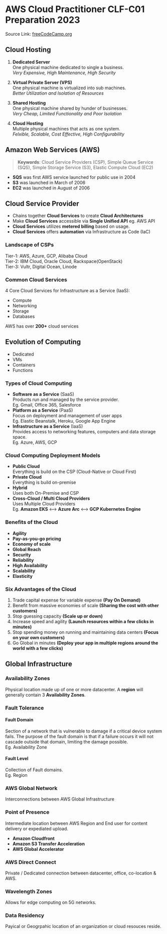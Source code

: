 # AWS Cloud Practitioner CLF-C01 Preparation 2023
Source Link: <a href="https://youtu.be/SOTamWNgDKc">freeCodeCamp.org</a>  

## Cloud Hosting

1. __Dedicated Server__  
One physical machine dedicated to single a business.  
_Very Expensive, High Maintenance, High Security_

2. __Virtual Private Server (VPS)__  
One physical machine is virtualized into sub machines.  
_Better Utilization and Isolation of Resources_

3. __Shared Hosting__  
One physical machine shared by hunder of businesses.  
_Very Cheap, Limited Functionality and Poor Isolation_

4. __Cloud Hosting__  
Multiple physical machines that acts as one system.  
_Felxible, Scalable, Cost Effective, High Configurability_

## Amazon Web Services (AWS)

> __Keywords__: Cloud Service Providers (CSP), Simple Queue Service (SQS), Simple Storage Service (S3), Elastic Compute Cloud (EC2)

* __SQS__ was first AWS service launched for public use in 2004
* __S3__ was launched in March of 2006
* __EC2__ was launched in August of 2006


## Cloud Service Provider

* Chains together __Cloud Services__ to create __Cloud Architectures__
* Make __Cloud Services__ accessible via __Single Unified API__ eg. AWS API
* __Cloud Services__ utilizes __metered billing__ based on usage.
* __Cloud Services__ offers __automation__ via Infrastructure as Code (IaC)  

### Landscape of CSPs

Tier-1: AWS, Azure, GCP, Alibaba Cloud  
Tier-2: IBM Cloud, Oracle Cloud, Rackspace(OpenStack)  
Tier-3: Vultr, Digital Ocean, Linode  

### Common Cloud Services

4 Core Cloud Services for Infrastructure as a Service (IaaS):

* Compute
* Networking  
* Storage  
* Databases  

AWS has over __200+__ cloud services

## Evolution of Computing

* Dedicated
* VMs
* Containers
* Functions  

### Types of Cloud Computing

* __Software as a Service__ (SaaS)  
Products run and managed by the service provider.  
Eg. Gmail, Office 365, Salesforce  
* __Platform as a Service__ (PaaS)  
Focus on deployment and management of user apps  
Eg. Elastic Beanstalk, Heroku, Google App Engine  
* __Infrastructure as a Service__ (IaaS)  
Provides access to networking features, computers and data storage space.  
Eg. Azure, AWS, GCP  

### Cloud Computing Deployment Models

* __Public Cloud__  
Everything is build on the CSP (Cloud-Native or Cloud First)  
* __Private Cloud__  
Everything is build on-premise  
* __Hybrid__  
Uses both On-Premise and CSP
* __Cross-Cloud / Multi Cloud Providers__  
Uses Multiple Cloud Providers  
Eg. __Amazon EKS__ <--> __Azure Arc__ <--> __GCP Kubernetes Engine__  

### Benefits of the Cloud

* __Agility__  
* __Pay-as-you-go pricing__  
* __Economy of scale__  
* __Global Reach__ 
* __Security__  
* __Reliability__  
* __High Availability__  
* __Scalability__  
* __Elasticity__

### Six Advantages of the Cloud

1. Trade capital expense for variable expense __(Pay On Demand)__  
2. Benefit from massive economies of scale __(Sharing the cost with other customers)__  
3. Stop guessing capacity __(Scale up or down)__  
4. Increase speed and agility __(Launch resources within a few clicks in minutes)__  
5. Stop spending money on running and maintaining data centers __(Focus on your own customers)__  
6. Go Global in minutes __(Deploy your app in multiple regions around the world with a few clicks)__  

## Global Infrastructure

### Availability Zones
Physical location made up of one or more datacenter. 
A __region__ will generally contain 3 __Availability Zones__.   

### Fault Tolerance

#### Fault Domain
Section of a network that is vulnerable to damage if a critical device system fails. The purpose of the fault domain is that if a failure occurs it will not cascade outside that domain, limiting the damage possible.  
Eg. Availability Zone

#### Fault Level
Collection of Fault domains.  
Eg. Region  

### AWS Global Network
Interconnections between AWS Global Infrastructure


### Point of Presence
Intermediate location between AWS Region and End user for content delivery or expediated upload.  
* __Amazon Cloudfront__  
* __Amazon S3 Transfer Acceleration__  
* __AWS Global Accelerator__ 

### AWS Direct Connect  
Private / Dedicated connection between datacenter, office, co-location & AWS.  

### Wavelength Zones
Allows for edge computing on 5G networks.  

### Data Residency
Payical or Geogrpahic location of an organization or cloud resouces reside.  
